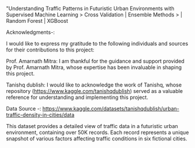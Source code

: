 "Understanding Traffic Patterns in Futuristic Urban Environments with Supervised Machine Learning > Cross Validation | Ensemble Methods > | Random Forest | XGBoost

Acknowledgments-:

I would like to express my gratitude to the following individuals and sources for their contributions to this project:

Prof. Amarnath Mitra: I am thankful for the guidance and support provided by Prof. Amarnath Mitra, whose expertise has been invaluable in shaping this project.

Tanishq dublish: I would like to acknowledge the work of Tanishq, whose repository (https://www.kaggle.com/tanishqdublish) served as a valuable reference for understanding and implementing this project.

Data Source -: https://www.kaggle.com/datasets/tanishqdublish/urban-traffic-density-in-cities/data

This dataset provides a detailed view of traffic data in a futuristic urban environment, containing over 50K records. Each record represents a unique snapshot of various factors affecting traffic conditions in six fictional cities.
